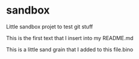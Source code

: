 # sandbox

Little sandbox projet to test git stuff

This is the first text that I insert into my README.md

This is a little sand grain that I added to this file.bino
